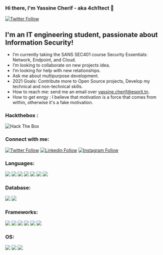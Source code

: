 ### Hi there, I'm Yassine Cherif - aka 4ch1tect 👋

[![Twitter Follow](https://img.shields.io/twitter/url?label=twitter&style=social&url=https%3A%2F%2Ftwitter.com%2FYassineCHerif)](https://twitter.com/Yassine77640081)


<!--
**4rch1tect/4rch1tect** is a ✨ _special_ ✨ repository because its `README.md` (this file) appears on your GitHub profile.

Here are some ideas to get you started:
-->
## I'm an IT engineering student, passionate about Information Security!
- I’m currently taking the SANS SEC401 course Security Essentials: Network, Endpoint, and Cloud.
- I’m looking to collaborate on new projects idea.
- I’m looking for help with new relationships.
- Ask me about multipurpose development.
- 2021 Goals: Contribute more to Open Source projects, Develop my technical and non-technical skills.
- How to reach me: send me an email over yassine.cherif@esprit.tn.
- How to get enrgy : I believe that motivation is a force that comes from within, otherwise it's a fake motivation.


### Hackthebox :

 <img src="http://www.hackthebox.eu/badge/image/435433" alt="Hack The Box"> 
 
 ### Connect with me:

[![Twitter Follow](https://img.shields.io/badge/Twitter-1DA1F2?style=for-the-badge&logo=twitter&logoColor=white)](https://twitter.com/Yassine77640081)
[![Linkedin Follow](https://img.shields.io/badge/LinkedIn-0077B5?style=for-the-badge&logo=linkedin&logoColor=white)](https://www.linkedin.com/in/yassine-cherif-a50190195/)
[![Instagram Follow](https://img.shields.io/badge/Instagram-E4405F?style=for-the-badge&logo=instagram&logoColor=white)](https://www.instagram.com/yassine_cherif01/)

### Languages:
<p float="left"> 
  <img src="https://img.shields.io/badge/C%2B%2B-00599C?style=for-the-badge&logo=c%2B%2B&logoColor=white">
  <img src="https://img.shields.io/badge/HTML5-E34F26?style=for-the-badge&logo=html5&logoColor=white">
  <img src="https://img.shields.io/badge/CSS3-1572B6?style=for-the-badge&logo=css3&logoColor=white">
  <img src="https://img.shields.io/badge/JavaScript-F7DF1E?style=for-the-badge&logo=javascript&logoColor=black">
  <img src="https://img.shields.io/badge/typescript-%23007ACC.svg?style=for-the-badge&logo=typescript&logoColor=white">
  <img src="https://img.shields.io/badge/PHP-777BB4?style=for-the-badge&logo=php&logoColor=white">
  <img src="https://img.shields.io/badge/java-%23ED8B00.svg?style=for-the-badge&logo=java&logoColor=white">
</p>

### Database:
<p float="left">
  <img src="https://img.shields.io/badge/MySQL-00000F?style=for-the-badge&logo=mysql&logoColor=white">
  <img src="https://img.shields.io/badge/MongoDB-4EA94B?style=for-the-badge&logo=mongodb&logoColor=white">
</p>

### Frameworks:
<p float="left">
  <img src="https://img.shields.io/badge/Angular-DD0031?style=for-the-badge&logo=angular&logoColor=white">
  <img src="https://img.shields.io/badge/Bootstrap-563D7C?style=for-the-badge&logo=bootstrap&logoColor=white">
  <img src="https://img.shields.io/badge/Node.js-43853D?style=for-the-badge&logo=node-dot-js&logoColor=white">
  <img src="https://img.shields.io/badge/Shell_Script-121011?style=for-the-badge&logo=gnu-bash&logoColor=white">
  <img src="https://img.shields.io/badge/Git-F05032?style=for-the-badge&logo=git&logoColor=white">
  <img src="https://img.shields.io/badge/Qt-41CD52?style=for-the-badge&logo=qt&logoColor=white">
</p>

### OS:
<p float="left">
  <img src="https://img.shields.io/badge/Linux-FCC624?style=for-the-badge&logo=linux&logoColor=black"/>
  <img src="https://img.shields.io/badge/Kali_Linux-557C94?style=for-the-badge&logo=kali-linux&logoColor=white"/> 
  <img src="https://img.shields.io/badge/Windows-0078D6?style=for-the-badge&logo=windows&logoColor=white"/>
</p>

<br />

